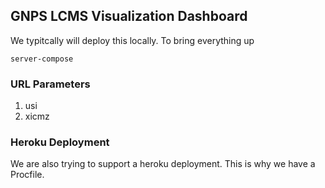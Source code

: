 ## GNPS LCMS Visualization Dashboard

We typitcally will deploy this locally. To bring everything up

```server-compose```

### URL Parameters

1. usi
1. xicmz

### Heroku Deployment

We are also trying to support a heroku deployment. This is why we have a Procfile. 
